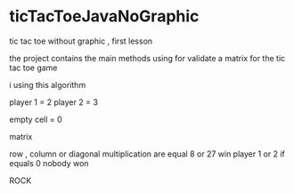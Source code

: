 # ticTacToeJavaNoGraphic
tic tac toe without graphic , first lesson


the project contains the main methods using for validate a matrix for the tic tac toe game

i using this algorithm 

player 1 = 2 
player 2 = 3

empty cell = 0

matrix 

row , column or diagonal multiplication are equal  8 or 27 win player 1 or 2 if equals 0 nobody won

ROCK
